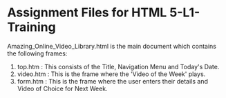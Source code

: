 # Assignment Files for HTML 5-L1-Training

Amazing_Online_Video_Library.html is the main document which contains the following frames:
  1.  top.htm   : This consists of the Title, Navigation Menu and Today's Date.
  2.  video.htm : This is the frame where the 'Video of the Week' plays.
  3.  form.htm  : This is the frame where the user enters their details and Video of Choice for Next Week.
